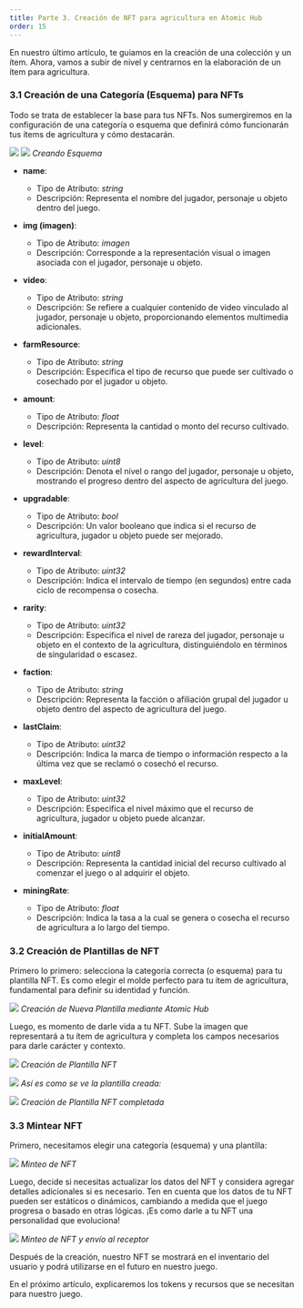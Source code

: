 ```yaml
---
title: Parte 3. Creación de NFT para agricultura en Atomic Hub
order: 15
---
```


En nuestro último artículo, te guiamos en la creación de una colección y un ítem. Ahora, vamos a subir de nivel y centrarnos en la elaboración de un ítem para agricultura.

### 3.1 Creación de una Categoría (Esquema) para NFTs

Todo se trata de establecer la base para tus NFTs. Nos sumergiremos en la configuración de una categoría o esquema que definirá cómo funcionarán tus ítems de agricultura y cómo destacarán.

![](/public/assets/images/tutorials/howto-create_farming_game/part3/creatingSchema-1024x467.png)
![](/public/assets/images/tutorials/howto-create_farming_game/part3/creatingSchemaEnd-1024x427.png)
*Creando Esquema*

- **name**:
  - Tipo de Atributo: *string*
  - Descripción: Representa el nombre del jugador, personaje u objeto dentro del juego.

- **img (imagen)**:
  - Tipo de Atributo: *imagen*
  - Descripción: Corresponde a la representación visual o imagen asociada con el jugador, personaje u objeto.

- **video**:
  - Tipo de Atributo: *string*
  - Descripción: Se refiere a cualquier contenido de video vinculado al jugador, personaje u objeto, proporcionando elementos multimedia adicionales.

- **farmResource**:
  - Tipo de Atributo: *string*
  - Descripción: Especifica el tipo de recurso que puede ser cultivado o cosechado por el jugador u objeto.

- **amount**:
  - Tipo de Atributo: *float*
  - Descripción: Representa la cantidad o monto del recurso cultivado.

- **level**:
  - Tipo de Atributo: *uint8*
  - Descripción: Denota el nivel o rango del jugador, personaje u objeto, mostrando el progreso dentro del aspecto de agricultura del juego.

- **upgradable**:
  - Tipo de Atributo: *bool*
  - Descripción: Un valor booleano que indica si el recurso de agricultura, jugador u objeto puede ser mejorado.

- **rewardInterval**:
  - Tipo de Atributo: *uint32*
  - Descripción: Indica el intervalo de tiempo (en segundos) entre cada ciclo de recompensa o cosecha.

- **rarity**:
  - Tipo de Atributo: *uint32*
  - Descripción: Especifica el nivel de rareza del jugador, personaje u objeto en el contexto de la agricultura, distinguiéndolo en términos de singularidad o escasez.

- **faction**:
  - Tipo de Atributo: *string*
  - Descripción: Representa la facción o afiliación grupal del jugador u objeto dentro del aspecto de agricultura del juego.

- **lastClaim**:
  - Tipo de Atributo: *uint32*
  - Descripción: Indica la marca de tiempo o información respecto a la última vez que se reclamó o cosechó el recurso.

- **maxLevel**:
  - Tipo de Atributo: *uint32*
  - Descripción: Especifica el nivel máximo que el recurso de agricultura, jugador u objeto puede alcanzar.

- **initialAmount**:
  - Tipo de Atributo: *uint8*
  - Descripción: Representa la cantidad inicial del recurso cultivado al comenzar el juego o al adquirir el objeto.

- **miningRate**:
  - Tipo de Atributo: *float*
  - Descripción: Indica la tasa a la cual se genera o cosecha el recurso de agricultura a lo largo del tiempo.

### 3.2 Creación de Plantillas de NFT

Primero lo primero: selecciona la categoría correcta (o esquema) para tu plantilla NFT. Es como elegir el molde perfecto para tu ítem de agricultura, fundamental para definir su identidad y función.

![](/public/assets/images/tutorials/howto-create_farming_game/part3/create-new-template-1024x524.png)
*Creación de Nueva Plantilla mediante Atomic Hub*

Luego, es momento de darle vida a tu NFT. Sube la imagen que representará a tu ítem de agricultura y completa los campos necesarios para darle carácter y contexto.

![](/public/assets/images/tutorials/howto-create_farming_game/part3/temp1-1024x536.png)
*Creación de Plantilla NFT*

![](/public/assets/images/tutorials/howto-create_farming_game/part3/temp2-1024x499.png)
*Así es como se ve la plantilla creada:*

![](/public/assets/images/tutorials/howto-create_farming_game/part3/tempres-1024x262.png)
*Creación de Plantilla NFT completada*

### 3.3 Mintear NFT

Primero, necesitamos elegir una categoría (esquema) y una plantilla:

![](/public/assets/images/tutorials/howto-create_farming_game/part3/mintNFT-1024x502.png)
*Minteo de NFT*

Luego, decide si necesitas actualizar los datos del NFT y considera agregar detalles adicionales si es necesario. Ten en cuenta que los datos de tu NFT pueden ser estáticos o dinámicos, cambiando a medida que el juego progresa o basado en otras lógicas. ¡Es como darle a tu NFT una personalidad que evoluciona!

![](/public/assets/images/tutorials/howto-create_farming_game/part3/mintNFTend-1024x542.png)
*Minteo de NFT y envío al receptor*

Después de la creación, nuestro NFT se mostrará en el inventario del usuario y podrá utilizarse en el futuro en nuestro juego.

En el próximo artículo, explicaremos los tokens y recursos que se necesitan para nuestro juego.

